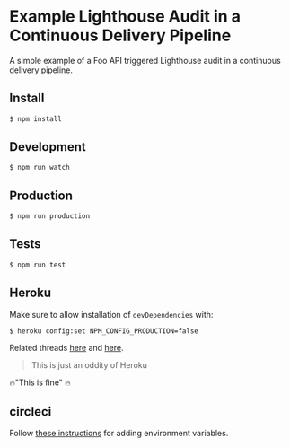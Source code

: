# Example Lighthouse Audit in a Continuous Delivery Pipeline

A simple example of a Foo API triggered Lighthouse audit in a continuous delivery pipeline.

## Install

```bash
$ npm install
```

## Development

```bash
$ npm run watch
```

## Production

```bash
$ npm run production
```

## Tests

```bash
$ npm run test
```

## Heroku

Make sure to allow installation of `devDependencies` with:

```bash
$ heroku config:set NPM_CONFIG_PRODUCTION=false
```

Related threads [here](https://stackoverflow.com/questions/36781542/package-json-start-script-babel-node-not-found-on-heroku-deploy) and [here](https://github.com/developit/express-es6-rest-api/issues/36#issuecomment-345400246).

> This is just an oddity of Heroku

🔥"This is fine" 🔥

## circleci

Follow [these instructions](https://circleci.com/docs/2.0/env-vars/#setting-an-environment-variable-in-a-project) for adding environment variables.
